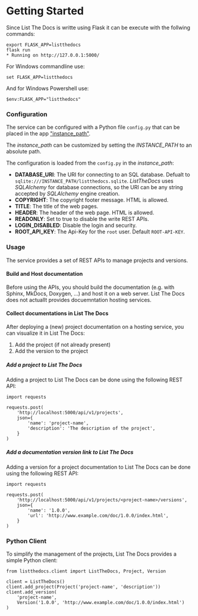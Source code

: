 # Getting Started

Since List The Docs is writte using Flask it can be execute with the follwing
commands:

    export FLASK_APP=listthedocs
    flask run
    * Running on http://127.0.0.1:5000/

For Windows commandline use:

    set FLASK_APP=listthedocs

And for Windows Powershell use:

    $env:FLASK_APP="listthedocs"

### Configuration

The service can be configured with a Python file `config.py` that can be placed in the app
["instance_path"](https://flask.palletsprojects.com/en/1.0.x/config/#instance-folders).

The *instance_path* can be customized by setting the *INSTANCE_PATH* to an absolute path.

The configuration is loaded from the `config.py` in the *instance_path*:

- **DATABASE_URI**: The URI for connecting to an SQL database. Defualt to 
  `sqlite:///INSTANCE_PATH/listthedocs.sqlite`. *ListTheDocs* uses *SQLAlchemy* for 
  database connections, so the URI can be any string accepted by *SQLAlchemy* engine creation.
- **COPYRIGHT**: The copyright footer message. HTML is allowed.
- **TITLE**: The title of the web pages.
- **HEADER**: The header of the web page. HTML is allowed.
- **READONLY**: Set to true to disable the write REST APIs.
- **LOGIN_DISABLED**: Disable the login and security.
- **ROOT_API_KEY**: The Api-Key for the `root` user. Default `ROOT-API-KEY`.

### Usage

The service provides a set of REST APIs to manage projects and versions.

#### Build and Host documentation

Before using the APIs, you should build the documentation (e.g. with Sphinx, MkDocs, 
Doxygen, ...) and host it on a web server. List The Docs does not actuallt provides 
docuemntation hosting services.

#### Collect documentations in List The Docs

After deploying a (new) project documentation on a hosting service, you can visualize
it in List The Docs:

1. Add the project (if not already present)
2. Add the version to the project

##### Add a project to List The Docs

Adding a project to List The Docs can be done using the following REST API:

    import requests

    requests.post(
        'http://localhost:5000/api/v1/projects', 
        json={
            'name': 'project-name',
            'description': 'The description of the project',
        }
    )


##### Add a documentation version link to List The Docs

Adding a version for a project documentation to List The Docs can be done 
using the following REST API:

    import requests

    requests.post(
        'http://localhost:5000/api/v1/projects/<project-name>/versions', 
        json={
            'name': '1.0.0',
            'url': 'http://www.example.com/doc/1.0.0/index.html',
        }
    )


### Python Client

To simplify the management of the projects, List The Docs provides a 
simple Python client:

    from listthedocs.client import ListTheDocs, Project, Version

    client = ListTheDocs()
    client.add_project(Project('project-name', 'description'))
    client.add_version(
        'project-name', 
        Version('1.0.0', 'http://www.example.com/doc/1.0.0/index.html')
    )
